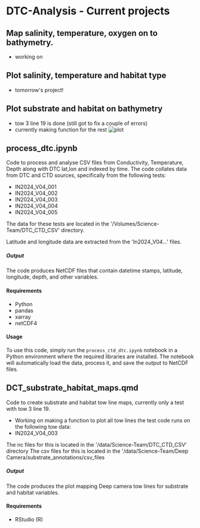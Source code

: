 # DTC-Analysis - Current projects

## Map salinity, temperature, oxygen on to bathymetry.
- working on
  
## Plot salinity, temperature and habitat type
- tomorrow's project!

## Plot substrate and habitat on bathymetry 
- tow 3 line 19 is done (still got to fix a couple of errors)
- currently making function for the rest
  ![plot](https://github.com/Isabela-conde/INV_V04-DTC_CTD-Analysis/assets/106574502/94493c98-faf8-42ce-b8dd-a949df34789d)


## process_dtc.ipynb
Code to process and analyse CSV files from Conductivity, Temperature, Depth along with DTC lat,lon and indexed by time.
The code collates data from DTC and CTD sources, specifically from the following tests:

- IN2024_V04_001
- IN2024_V04_002
- IN2024_V04_003
- IN2024_V04_004
- IN2024_V04_005

The data for these tests are located in the '/Volumes/Science-Team/DTC_CTD_CSV' directory.

Latitude and longitude data are extracted from the 'In2024_V04...' files.

##### Output

The code produces NetCDF files that contain datetime stamps, latitude, longitude, depth, and other variables.

#### Requirements

- Python
- pandas
- xarray
- netCDF4

#### Usage

To use this code, simply run the `process_ctd_dtc.ipynb` notebook in a Python environment where the required libraries are installed. The notebook will automatically load the data, process it, and save the output to NetCDF files.


## DCT_substrate_habitat_maps.qmd
Code to create substrate and habitat tow line maps, currently only a test with tow 3 line 19.
- Working on making a function to plot all tow lines
the test code runs on the following tow data:
-   IN2024_V04_003

The nc files for this is located in the '/data/Science-Team/DTC_CTD_CSV' directory
The csv files for this is located in the '/data/Science-Team/Deep Camera/substrate_annotations/csv_files

##### Output
The code produces the plot mapping Deep camera tow lines for substrate and habitat variables.

#### Requirements
- RStudio (R)

